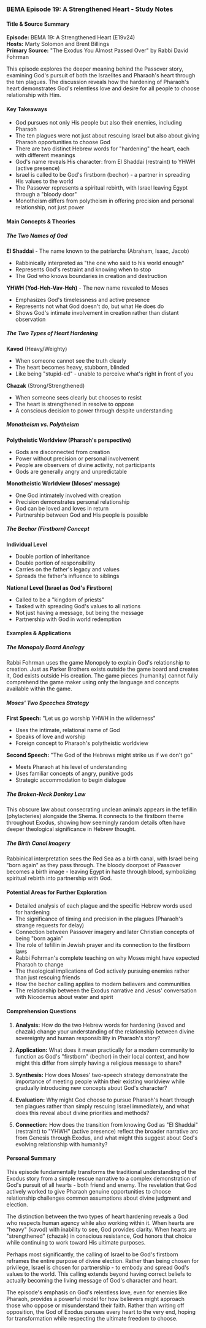 ### BEMA Episode 19: A Strengthened Heart - Study Notes

#### Title & Source Summary

**Episode:** BEMA 19: A Strengthened Heart (E19v24)  
**Hosts:** Marty Solomon and Brent Billings  
**Primary Source:** "The Exodus You Almost Passed Over" by Rabbi David Fohrman  

This episode explores the deeper meaning behind the Passover story, examining God's pursuit of both the Israelites and Pharaoh's heart through the ten plagues. The discussion reveals how the hardening of Pharaoh's heart demonstrates God's relentless love and desire for all people to choose relationship with Him.

#### Key Takeaways

- God pursues not only His people but also their enemies, including Pharaoh
- The ten plagues were not just about rescuing Israel but also about giving Pharaoh opportunities to choose God
- There are two distinct Hebrew words for "hardening" the heart, each with different meanings
- God's name reveals His character: from El Shaddai (restraint) to YHWH (active presence)
- Israel is called to be God's firstborn (bechor) - a partner in spreading His values to the world
- The Passover represents a spiritual rebirth, with Israel leaving Egypt through a "bloody door"
- Monotheism differs from polytheism in offering precision and personal relationship, not just power

#### Main Concepts & Theories

##### The Two Names of God

**El Shaddai** - The name known to the patriarchs (Abraham, Isaac, Jacob)
- Rabbinically interpreted as "the one who said to his world enough"
- Represents God's restraint and knowing when to stop
- The God who knows boundaries in creation and destruction

**YHWH (Yod-Heh-Vav-Heh)** - The new name revealed to Moses
- Emphasizes God's timelessness and active presence
- Represents not what God doesn't do, but what He does do
- Shows God's intimate involvement in creation rather than distant observation

##### The Two Types of Heart Hardening

**Kavod** (Heavy/Weighty)
- When someone cannot see the truth clearly
- The heart becomes heavy, stubborn, blinded
- Like being "stupid-ed" - unable to perceive what's right in front of you

**Chazak** (Strong/Strengthened)  
- When someone sees clearly but chooses to resist
- The heart is strengthened in resolve to oppose
- A conscious decision to power through despite understanding

##### Monotheism vs. Polytheism

**Polytheistic Worldview (Pharaoh's perspective)**
- Gods are disconnected from creation
- Power without precision or personal involvement
- People are observers of divine activity, not participants
- Gods are generally angry and unpredictable

**Monotheistic Worldview (Moses' message)**
- One God intimately involved with creation
- Precision demonstrates personal relationship
- God can be loved and loves in return
- Partnership between God and His people is possible

##### The Bechor (Firstborn) Concept

**Individual Level**
- Double portion of inheritance
- Double portion of responsibility
- Carries on the father's legacy and values
- Spreads the father's influence to siblings

**National Level (Israel as God's Firstborn)**
- Called to be a "kingdom of priests"
- Tasked with spreading God's values to all nations
- Not just having a message, but being the message
- Partnership with God in world redemption

#### Examples & Applications

##### The Monopoly Board Analogy

Rabbi Fohrman uses the game Monopoly to explain God's relationship to creation. Just as Parker Brothers exists outside the game board and creates it, God exists outside His creation. The game pieces (humanity) cannot fully comprehend the game maker using only the language and concepts available within the game.

##### Moses' Two Speeches Strategy

**First Speech:** "Let us go worship YHWH in the wilderness"
- Uses the intimate, relational name of God
- Speaks of love and worship
- Foreign concept to Pharaoh's polytheistic worldview

**Second Speech:** "The God of the Hebrews might strike us if we don't go"
- Meets Pharaoh at his level of understanding
- Uses familiar concepts of angry, punitive gods
- Strategic accommodation to begin dialogue

##### The Broken-Neck Donkey Law

This obscure law about consecrating unclean animals appears in the tefillin (phylacteries) alongside the Shema. It connects to the firstborn theme throughout Exodus, showing how seemingly random details often have deeper theological significance in Hebrew thought.

##### The Birth Canal Imagery

Rabbinical interpretation sees the Red Sea as a birth canal, with Israel being "born again" as they pass through. The bloody doorpost of Passover becomes a birth image - leaving Egypt in haste through blood, symbolizing spiritual rebirth into partnership with God.

#### Potential Areas for Further Exploration

- Detailed analysis of each plague and the specific Hebrew words used for hardening
- The significance of timing and precision in the plagues (Pharaoh's strange requests for delay)
- Connection between Passover imagery and later Christian concepts of being "born again"
- The role of tefillin in Jewish prayer and its connection to the firstborn laws
- Rabbi Fohrman's complete teaching on why Moses might have expected Pharaoh to change
- The theological implications of God actively pursuing enemies rather than just rescuing friends
- How the bechor calling applies to modern believers and communities
- The relationship between the Exodus narrative and Jesus' conversation with Nicodemus about water and spirit

#### Comprehension Questions

1. **Analysis:** How do the two Hebrew words for hardening (kavod and chazak) change your understanding of the relationship between divine sovereignty and human responsibility in Pharaoh's story?

2. **Application:** What does it mean practically for a modern community to function as God's "firstborn" (bechor) in their local context, and how might this differ from simply having a religious message to share?

3. **Synthesis:** How does Moses' two-speech strategy demonstrate the importance of meeting people within their existing worldview while gradually introducing new concepts about God's character?

4. **Evaluation:** Why might God choose to pursue Pharaoh's heart through ten plagues rather than simply rescuing Israel immediately, and what does this reveal about divine priorities and methods?

5. **Connection:** How does the transition from knowing God as "El Shaddai" (restraint) to "YHWH" (active presence) reflect the broader narrative arc from Genesis through Exodus, and what might this suggest about God's evolving relationship with humanity?

#### Personal Summary

This episode fundamentally transforms the traditional understanding of the Exodus story from a simple rescue narrative to a complex demonstration of God's pursuit of all hearts - both friend and enemy. The revelation that God actively worked to give Pharaoh genuine opportunities to choose relationship challenges common assumptions about divine judgment and election.

The distinction between the two types of heart hardening reveals a God who respects human agency while also working within it. When hearts are "heavy" (kavod) with inability to see, God provides clarity. When hearts are "strengthened" (chazak) in conscious resistance, God honors that choice while continuing to work toward His ultimate purposes.

Perhaps most significantly, the calling of Israel to be God's firstborn reframes the entire purpose of divine election. Rather than being chosen for privilege, Israel is chosen for partnership - to embody and spread God's values to the world. This calling extends beyond having correct beliefs to actually becoming the living message of God's character and heart.

The episode's emphasis on God's relentless love, even for enemies like Pharaoh, provides a powerful model for how believers might approach those who oppose or misunderstand their faith. Rather than writing off opposition, the God of Exodus pursues every heart to the very end, hoping for transformation while respecting the ultimate freedom to choose.